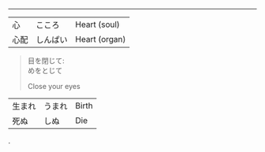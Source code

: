 
---

| | | |
| --- | --- | --- |
| 心 | こころ | Heart (soul) |
| 心配 | しんぱい | Heart (organ) | 



> 目を閉じて: \
> めをとじて 
> 
> Close your eyes 

| | | |
| --- | --- | --- |
| 生まれ | うまれ | Birth | 
| 死ぬ | しぬ | Die |

.

|  |  |  |
| ---- | ---- | ---- |





